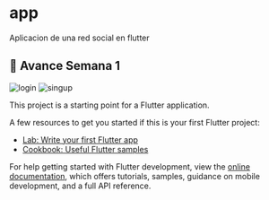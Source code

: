 # app

Aplicacion de una red social en flutter

## 📸 Avance Semana 1 

![login](https://github.com/user-attachments/assets/f507cbfd-febe-4540-8128-c0f9736074e0)  ![singup](https://github.com/user-attachments/assets/51b2ddfa-302d-448d-a87d-ebca414802ff)


This project is a starting point for a Flutter application.

A few resources to get you started if this is your first Flutter project:

- [Lab: Write your first Flutter app](https://docs.flutter.dev/get-started/codelab)
- [Cookbook: Useful Flutter samples](https://docs.flutter.dev/cookbook)

For help getting started with Flutter development, view the
[online documentation](https://docs.flutter.dev/), which offers tutorials,
samples, guidance on mobile development, and a full API reference.
